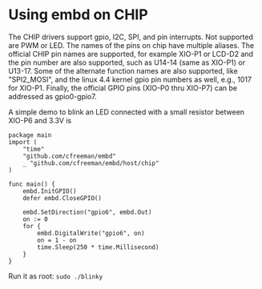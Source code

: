 # Using embd on CHIP

The CHIP drivers support gpio, I2C, SPI, and pin interrupts. Not supported are PWM or LED.
The names of the pins on chip have multiple aliases. The official CHIP pin names are supported,
for example XIO-P1 or LCD-D2 and the pin number are also supported, such as U14-14 (same as XIO-P1)
or U13-17. Some of the alternate function names are also supported, like "SPI2_MOSI", and the
linux 4.4 kernel gpio pin numbers as well, e.g., 1017 for XIO-P1. Finally, the official GPIO pins
(XIO-P0 thru XIO-P7) can be addressed as gpio0-gpio7.

A simple demo to blink an LED connected with a small resistor between XIO-P6 and 3.3V is

```
package main
import (
	"time"
	"github.com/cfreeman/embd"
	_ "github.com/cfreeman/embd/host/chip"
)

func main() {
	embd.InitGPIO()
	defer embd.CloseGPIO()

	embd.SetDirection("gpio6", embd.Out)
	on := 0
	for {
		embd.DigitalWrite("gpio6", on)
		on = 1 - on
		time.Sleep(250 * time.Millisecond)
	}
}
```
Run it as root: `sudo ./blinky`

